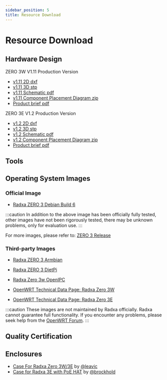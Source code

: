 ```yaml
---
sidebar_position: 5
title: Resource Download
---
```


# Resource Download

## Hardware Design

<Tabs queryString="model">
<TabItem value="zero-3w" label="ZERO 3W">

ZERO 3W V1.11 Production Version

- [v1.11 2D dxf](https://dl.radxa.com/zero3/docs/hw/3w/radxa_zero_3w_2d_dxf.zip)
- [v1.11 3D stp](https://dl.radxa.com/zero3/docs/hw/3w/radxa_zero_3w_3d_stp.zip)
- [v1.11 Schematic pdf](https://dl.radxa.com/zero3/docs/hw/3w/radxa_zero_3w_v1110_schematic.pdf)
- [v1.11 Component Placement Diagram zip](https://dl.radxa.com/zero3/docs/hw/3w/radxa_zero_3w_v1110_smb.zip)
- [Product brief pdf](https://dl.radxa.com/zero3/docs/hw/3w/radxa_zero_3w_product_brief.pdf)

</TabItem>
<TabItem value="zero-3e" label="ZERO 3E">

ZERO 3E V1.2 Production Version

- [v1.2 2D dxf](https://dl.radxa.com/zero3/docs/hw/3e/radxa_zero_3e_v1200_2d.zip)
- [v1.2 3D stp](https://dl.radxa.com/zero3/docs/hw/3e/radxa_zero_3e_3d_stp.zip)
- [v1.2 Schematic pdf](https://dl.radxa.com/zero3/docs/hw/3e/radxa_zero_3e_v1200_schematic.pdf)
- [v1.2 Component Placement Diagram zip](https://dl.radxa.com/zero3/docs/hw/3e/radxa_zero_3e_v1200_components_placement_map.zip)
- [Product brief pdf](https://dl.radxa.com/zero3/docs/hw/3e/radxa_zero_3e_product_brief_rev1.2.pdf)

</TabItem>
</Tabs>

## Tools

## Operating System Images

### Official Image

- [Radxa ZERO 3 Debian Build 6](https://github.com/radxa-build/radxa-zero3/releases/download/b6/radxa-zero3_debian_bullseye_xfce_b6.img.xz)

:::caution
In addition to the above image has been officially fully tested, other images have not been rigorously tested, there may be unknown problems, only for evaluation use.
:::

For more images, please refer to: [ZERO 3 Release](https://github.com/radxa-build/radxa-zero3/releases/latest)

### Third-party Images

- [Radxa ZERO 3 Armbian](https://www.armbian.com/radxa-zero-3/)

- [Radxa ZERO 3 DietPi](https://dietpi.com/downloads/images/DietPi_RadxaZERO3-ARMv8-Bookworm.img.xz)

- [Radxa Zero 3w OpenIPC](https://github.com/OpenIPC/sbc-groundstations/releases)

- [OpenWRT Technical Data Page: Radxa Zero 3W](https://openwrt.org/toh/hwdata/radxa/radxa_zero_3w)

- [OpenWRT Technical Data Page: Radxa Zero 3E](https://openwrt.org/toh/hwdata/radxa/radxa_zero_3e)

:::caution
These images are not maintained by Radxa officially. Radxa cannot guarantee full functionality. If you encounter any problems, please seek help from the [OpenWRT Forum](https://forum.openwrt.org/).
:::

## Quality Certification

## Enclosures

- [Case For Radxa Zero 3W/3E](https://www.printables.com/model/1076539-case-for-radxa-zero-series3w3e2pro) by [@leavic](https://www.printables.com/@leavic)
- [Case for Radxa 3E with PoE HAT](https://www.printables.com/model/848702-case-for-radxa-3e-with-poe-hat) by [@brockhold](https://www.printables.com/@brockhold_268073)

